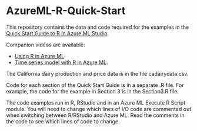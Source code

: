 AzureML-R-Quick-Start
=====================

This repository contains the data and code required for the examples in the [Quick Start Guide to R in Azure ML Studio](http://azure.microsoft.com/en-gb/documentation/articles/machine-learning-r-quickstart). 

Companion videos are available:

* [Using R in Azure ML](https://www.youtube.com/watch?v=G0r6v2k49ys). 
* [Time series model with R in Azure ML](https://www.youtube.com/watch?v=q-PJ3p5C0kY).

The California dairy production and price data is in the file cadairydata.csv. 

Code for each section of the Quick Start Guide is in a separate .R file. For example, the code for the example in Section 3 is in the Section3.R file.

The code examples run in R, RStudio and in an Azure ML Execute R Script module. You will need to change which lines of I/O code are commented out when switching between R/RStudio and Azure ML.  Read the comments in the code to see which lines of code to change. 
